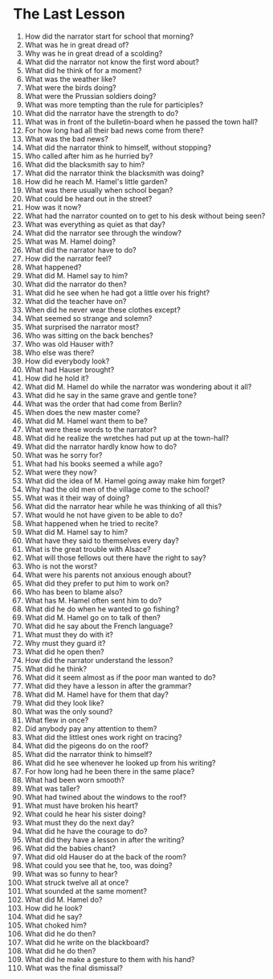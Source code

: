 # The Last Lesson

1.  How did the narrator start for school that morning?
2.  What was he in great dread of?
3.  Why was he in great dread of a scolding?
4.  What did the narrator not know the first word about?
5.  What did he think of for a moment?
6.  What was the weather like?
7.  What were the birds doing?
8.  What were the Prussian soldiers doing?
9.  What was more tempting than the rule for participles?
10. What did the narrator have the strength to do?
11. What was in front of the bulletin-board when he passed the town hall?
12. For how long had all their bad news come from there?
13. What was the bad news?
14. What did the narrator think to himself, without stopping?
15. Who called after him as he hurried by?
16. What did the blacksmith say to him?
17. What did the narrator think the blacksmith was doing?
18. How did he reach M. Hamel's little garden?
19. What was there usually when school began?
20. What could be heard out in the street?
21. How was it now?
22. What had the narrator counted on to get to his desk without being seen?
23. What was everything as quiet as that day?
24. What did the narrator see through the window?
25. What was M. Hamel doing?
26. What did the narrator have to do?
27. How did the narrator feel?
28. What happened?
29. What did M. Hamel say to him?
30. What did the narrator do then?
31. What did he see when he had got a little over his fright?
32. What did the teacher have on?
33. When did he never wear these clothes except?
34. What seemed so strange and solemn?
35. What surprised the narrator most?
36. Who was sitting on the back benches?
37. Who was old Hauser with?
38. Who else was there?
39. How did everybody look?
40. What had Hauser brought?
41. How did he hold it?
42. What did M. Hamel do while the narrator was wondering about it all?
43. What did he say in the same grave and gentle tone?
44. What was the order that had come from Berlin?
45. When does the new master come?
46. What did M. Hamel want them to be?
47. What were these words to the narrator?
48. What did he realize the wretches had put up at the town-hall?
49. What did the narrator hardly know how to do?
50. What was he sorry for?
51. What had his books seemed a while ago?
52. What were they now?
53. What did the idea of M. Hamel going away make him forget?
54. Why had the old men of the village come to the school?
55. What was it their way of doing?
56. What did the narrator hear while he was thinking of all this?
57. What would he not have given to be able to do?
58. What happened when he tried to recite?
59. What did M. Hamel say to him?
60. What have they said to themselves every day?
61. What is the great trouble with Alsace?
62. What will those fellows out there have the right to say?
63. Who is not the worst?
64. What were his parents not anxious enough about?
65. What did they prefer to put him to work on?
66. Who has been to blame also?
67. What has M. Hamel often sent him to do?
68. What did he do when he wanted to go fishing?
69. What did M. Hamel go on to talk of then?
70. What did he say about the French language?
71. What must they do with it?
72. Why must they guard it?
73. What did he open then?
74. How did the narrator understand the lesson?
75. What did he think?
76. What did it seem almost as if the poor man wanted to do?
77. What did they have a lesson in after the grammar?
78. What did M. Hamel have for them that day?
79. What did they look like?
80. What was the only sound?
81. What flew in once?
82. Did anybody pay any attention to them?
83. What did the littlest ones work right on tracing?
84. What did the pigeons do on the roof?
85. What did the narrator think to himself?
86. What did he see whenever he looked up from his writing?
87. For how long had he been there in the same place?
88. What had been worn smooth?
89. What was taller?
90. What had twined about the windows to the roof?
91. What must have broken his heart?
92. What could he hear his sister doing?
93. What must they do the next day?
94. What did he have the courage to do?
95. What did they have a lesson in after the writing?
96. What did the babies chant?
97. What did old Hauser do at the back of the room?
98. What could you see that he, too, was doing?
99. What was so funny to hear?
100. What struck twelve all at once?
101. What sounded at the same moment?
102. What did M. Hamel do?
103. How did he look?
104. What did he say?
105. What choked him?
106. What did he do then?
107. What did he write on the blackboard?
108. What did he do then?
109. What did he make a gesture to them with his hand?
110. What was the final dismissal?